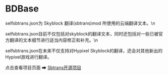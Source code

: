 # BDBase

selfsbtrans.json为 Skyblock 翻译(sbtrans)mod 所使用的云端翻译文本。\n

selfsbtrans.json目前不仅包括对skyblock的翻译文本，同时还包括对一些已被官方翻译的文本细节进行适当内容修正和补充。\n

selfsbtrans.json在未来不仅支持对Hypixel Skyblock的翻译，还会对其他新出的Hypixel游戏进行翻译。

点击查看项目页面 ➡ [Sbtrans开源项目](https://github.com/wysb233/sbtrans)
